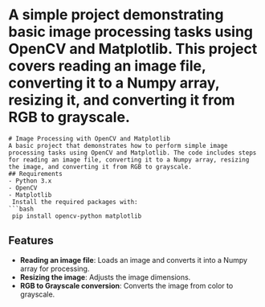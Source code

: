 # A simple project demonstrating basic image processing tasks using OpenCV and Matplotlib. This project covers reading an image file, converting it to a Numpy array, resizing it, and converting it from RGB to grayscale.

```
# Image Processing with OpenCV and Matplotlib
A basic project that demonstrates how to perform simple image processing tasks using OpenCV and Matplotlib. The code includes steps for reading an image file, converting it to a Numpy array, resizing the image, and converting it from RGB to grayscale.
## Requirements
- Python 3.x
- OpenCV
- Matplotlib
 Install the required packages with:
```bash
 pip install opencv-python matplotlib
```


## Features
* **Reading an image file**: Loads an image and converts it into a Numpy array for processing.
* **Resizing the image**: Adjusts the image dimensions.
* **RGB to Grayscale conversion**: Converts the image from color to grayscale.
